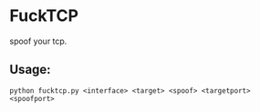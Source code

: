 # FuckTCP

spoof your tcp.
## Usage:
```
python fucktcp.py <interface> <target> <spoof> <targetport> <spoofport>
```
